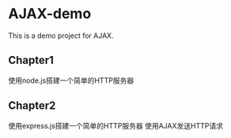 <!--
 * @Author: Yoona Lim miraclefishleong@gmail.com
 * @Date: 2024-04-25 22:26:15
 * @LastEditors: Yoona Lim miraclefishleong@gmail.com
 * @LastEditTime: 2024-04-25 22:26:28
 * @FilePath: \AJAX-demo\README.md
 * @Description: 这是默认设置,请设置`customMade`, 打开koroFileHeader查看配置 进行设置: https://github.com/OBKoro1/koro1FileHeader/wiki/%E9%85%8D%E7%BD%AE
-->
# AJAX-demo
This is a demo project for AJAX.
## Chapter1
使用node.js搭建一个简单的HTTP服务器
## Chapter2
使用express.js搭建一个简单的HTTP服务器
使用AJAX发送HTTP请求